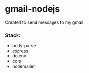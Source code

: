 # gmail-nodejs

Сreated  to send messages to my gmail.

### Stack:
- body-parser
- express
- dotenv
- cors
- nodemailer

